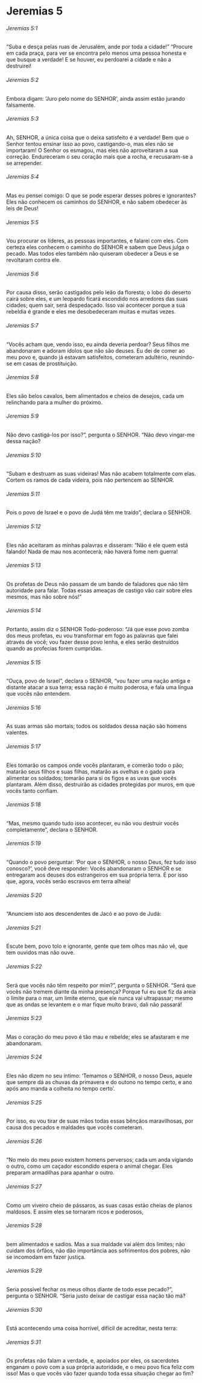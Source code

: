 # Jeremias 5

###### Jeremias 5:1

“Suba e desça pelas ruas de Jerusalém, ande por toda a cidade!” “Procure em cada praça, para ver se encontra pelo menos uma pessoa honesta e que busque a verdade! E se houver, eu perdoarei a cidade e não a destruirei!

###### Jeremias 5:2

Embora digam: ‘Juro pelo nome do SENHOR’, ainda assim estão jurando falsamente.

###### Jeremias 5:3

Ah, SENHOR, a única coisa que o deixa satisfeito é a verdade! Bem que o Senhor tentou ensinar isso ao povo, castigando-o, mas eles não se importaram! O Senhor os esmagou, mas eles não aproveitaram a sua correção. Endureceram o seu coração mais que a rocha, e recusaram-se a se arrepender.

###### Jeremias 5:4

Mas eu pensei comigo: O que se pode esperar desses pobres e ignorantes? Eles não conhecem os caminhos do SENHOR, e não sabem obedecer às leis de Deus!

###### Jeremias 5:5

Vou procurar os líderes, as pessoas importantes, e falarei com eles. Com certeza eles conhecem o caminho do SENHOR e sabem que Deus julga o pecado. Mas todos eles também não quiseram obedecer a Deus e se revoltaram contra ele.

###### Jeremias 5:6

Por causa disso, serão castigados pelo leão da floresta; o lobo do deserto cairá sobre eles, e um leopardo ficará escondido nos arredores das suas cidades; quem sair, será despedaçado. Isso vai acontecer porque a sua rebeldia é grande e eles me desobedeceram muitas e muitas vezes.

###### Jeremias 5:7

“Vocês acham que, vendo isso, eu ainda deveria perdoar? Seus filhos me abandonaram e adoram ídolos que não são deuses. Eu dei de comer ao meu povo e, quando já estavam satisfeitos, cometeram adultério, reunindo-se em casas de prostituição.

###### Jeremias 5:8

Eles são belos cavalos, bem alimentados e cheios de desejos, cada um relinchando para a mulher do próximo.

###### Jeremias 5:9

Não devo castigá-los por isso?”, pergunta o SENHOR. “Não devo vingar-me dessa nação?

###### Jeremias 5:10

“Subam e destruam as suas videiras! Mas não acabem totalmente com elas. Cortem os ramos de cada videira, pois não pertencem ao SENHOR.

###### Jeremias 5:11

Pois o povo de Israel e o povo de Judá têm me traído”, declara o SENHOR.

###### Jeremias 5:12

Eles não aceitaram as minhas palavras e disseram: “Não é ele quem está falando! Nada de mau nos acontecerá; não haverá fome nem guerra!

###### Jeremias 5:13

Os profetas de Deus não passam de um bando de faladores que não têm autoridade para falar. Todas essas ameaças de castigo vão cair sobre eles mesmos, mas não sobre nós!”

###### Jeremias 5:14

Portanto, assim diz o SENHOR Todo-poderoso: “Já que esse povo zomba dos meus profetas, eu vou transformar em fogo as palavras que falei através de você; vou fazer desse povo lenha, e eles serão destruídos quando as profecias forem cumpridas.

###### Jeremias 5:15

“Ouça, povo de Israel”, declara o SENHOR, “vou fazer uma nação antiga e distante atacar a sua terra; essa nação é muito poderosa, e fala uma língua que vocês não entendem.

###### Jeremias 5:16

As suas armas são mortais; todos os soldados dessa nação são homens valentes.

###### Jeremias 5:17

Eles tomarão os campos onde vocês plantaram, e comerão todo o pão; matarão seus filhos e suas filhas, matarão as ovelhas e o gado para alimentar os soldados; tomarão para si os figos e as uvas que vocês plantaram. Além disso, destruirão as cidades protegidas por muros, em que vocês tanto confiam.

###### Jeremias 5:18

“Mas, mesmo quando tudo isso acontecer, eu não vou destruir vocês completamente”, declara o SENHOR.

###### Jeremias 5:19

“Quando o povo perguntar: ‘Por que o SENHOR, o nosso Deus, fez tudo isso conosco?’, você deve responder: Vocês abandonaram o SENHOR e se entregaram aos deuses dos estrangeiros em sua própria terra. É por isso que, agora, vocês serão escravos em terra alheia!

###### Jeremias 5:20

“Anunciem isto aos descendentes de Jacó e ao povo de Judá:

###### Jeremias 5:21

Escute bem, povo tolo e ignorante, gente que tem olhos mas não vê, que tem ouvidos mas não ouve.

###### Jeremias 5:22

Será que vocês não têm respeito por mim?”, pergunta o SENHOR. “Será que vocês não tremem diante da minha presença? Porque fui eu que fiz da areia o limite para o mar, um limite eterno, que ele nunca vai ultrapassar; mesmo que as ondas se levantem e o mar fique muito bravo, dali não passará!

###### Jeremias 5:23

Mas o coração do meu povo é tão mau e rebelde; eles se afastaram e me abandonaram.

###### Jeremias 5:24

Eles não dizem no seu íntimo: ‘Temamos o SENHOR, o nosso Deus, aquele que sempre dá as chuvas da primavera e do outono no tempo certo, e ano após ano manda a colheita no tempo certo’.

###### Jeremias 5:25

Por isso, eu vou tirar de suas mãos todas essas bênçãos maravilhosas, por causa dos pecados e maldades que vocês cometeram.

###### Jeremias 5:26

“No meio do meu povo existem homens perversos; cada um anda vigiando o outro, como um caçador escondido espera o animal chegar. Eles preparam armadilhas para apanhar o outro.

###### Jeremias 5:27

Como um viveiro cheio de pássaros, as suas casas estão cheias de planos maldosos. E assim eles se tornaram ricos e poderosos,

###### Jeremias 5:28

bem alimentados e sadios. Mas a sua maldade vai além dos limites; não cuidam dos órfãos, não dão importância aos sofrimentos dos pobres, não se incomodam em fazer justiça.

###### Jeremias 5:29

Seria possível fechar os meus olhos diante de todo esse pecado?”, pergunta o SENHOR. “Seria justo deixar de castigar essa nação tão má?

###### Jeremias 5:30

Está acontecendo uma coisa horrível, difícil de acreditar, nesta terra:

###### Jeremias 5:31

Os profetas não falam a verdade, e, apoiados por eles, os sacerdotes enganam o povo com a sua própria autoridade, e o meu povo fica feliz com isso! Mas o que vocês vão fazer quando toda essa situação chegar ao fim?

